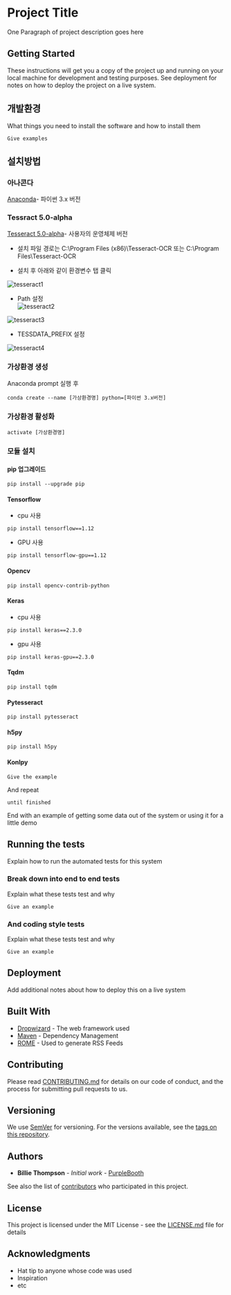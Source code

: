# Project Title

One Paragraph of project description goes here

## Getting Started

These instructions will get you a copy of the project up and running on your local machine for development and testing purposes. See deployment for notes on how to deploy the project on a live system.

## 개발환경

What things you need to install the software and how to install them

```
Give examples
```

## 설치방법  

### 아나콘다     
[Anaconda](https://www.anaconda.com/distribution/#download-section)- 파이썬 3.x 버전
  
### Tessract 5.0-alpha     
[Tesseract 5.0-alpha](https://github.com/UB-Mannheim/tesseract/wiki)- 사용자의 운영체제 버전   

* 설치 파일 경로는  C:\Program Files (x86)\Tesseract-OCR   또는 C:\Program Files\Tesseract-OCR  

* 설치 후 아래와 같이 환경변수 탭 클릭  

![tesseract1](https://user-images.githubusercontent.com/39071632/66267863-9b8a6e80-e871-11e9-9ac2-cc9224976936.JPG)


* Path 설정  
![tesseract2](https://user-images.githubusercontent.com/39071632/66267865-9e855f00-e871-11e9-8de0-13722809c1eb.JPG)

![tesseract3](https://user-images.githubusercontent.com/39071632/66267866-a04f2280-e871-11e9-837d-cc8f5774d4bc.JPG)

* TESSDATA_PREFIX 설정

![tesseract4](https://user-images.githubusercontent.com/39071632/66267892-df7d7380-e871-11e9-8ee7-2f8b6af20331.JPG)  

### 가상환경 생성   

Anaconda prompt 실행 후 

```
conda create --name [가상환경명] python=[파이썬 3.x버전]
```

### 가상환경 활성화

```
activate [가상환경명]
```
### 모듈 설치  
  
#### pip 업그레이드  
 
```
pip install --upgrade pip
```  

#### Tensorflow  

* cpu 사용
```
pip install tensorflow==1.12  
```  
* GPU 사용    
```
pip install tensorflow-gpu==1.12  
```  

#### Opencv  

```
pip install opencv-contrib-python
```  
#### Keras  

* cpu 사용 
```
pip install keras==2.3.0
```

* gpu 사용 
```
pip install keras-gpu==2.3.0
```

#### Tqdm  

```
pip install tqdm
```

#### Pytesseract  

```
pip install pytesseract
```
#### h5py  

```
pip install h5py
```

#### Konlpy  

```
Give the example
```

And repeat

```
until finished
```

End with an example of getting some data out of the system or using it for a little demo

## Running the tests

Explain how to run the automated tests for this system

### Break down into end to end tests

Explain what these tests test and why

```
Give an example
```

### And coding style tests

Explain what these tests test and why

```
Give an example
```

## Deployment

Add additional notes about how to deploy this on a live system

## Built With

* [Dropwizard](http://www.dropwizard.io/1.0.2/docs/) - The web framework used
* [Maven](https://maven.apache.org/) - Dependency Management
* [ROME](https://rometools.github.io/rome/) - Used to generate RSS Feeds

## Contributing

Please read [CONTRIBUTING.md](https://gist.github.com/PurpleBooth/b24679402957c63ec426) for details on our code of conduct, and the process for submitting pull requests to us.

## Versioning

We use [SemVer](http://semver.org/) for versioning. For the versions available, see the [tags on this repository](https://github.com/your/project/tags). 

## Authors

* **Billie Thompson** - *Initial work* - [PurpleBooth](https://github.com/PurpleBooth)

See also the list of [contributors](https://github.com/your/project/contributors) who participated in this project.

## License

This project is licensed under the MIT License - see the [LICENSE.md](LICENSE.md) file for details

## Acknowledgments

* Hat tip to anyone whose code was used
* Inspiration
* etc
